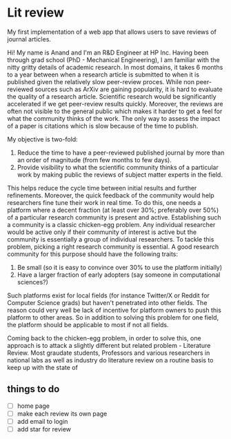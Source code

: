 # Lit review

My first implementation of a web app that allows users to save reviews of journal articles. 

Hi! My name is Anand and I'm an R&D Engineer at HP Inc. Having been through grad school (PhD - Mechanical Engineering), I am familiar with the nitty gritty details of academic research. In most domains, it takes 6 months to a year between when a research article is submitted to when it is published given the relatively slow peer-review proces. While non peer-reviewed sources such as ArXiv are gaining popularity, it is hard to evaluate the quality of a research article. Scientific research would be significantly accelerated if we get peer-review results quickly. Moreover, the reviews are often not visible to the general public which makes it harder to get a feel for what the community thinks of the work. The only way to assess the impact of a paper is citations which is slow because of the time to publish.

My objective is two-fold:
1. Reduce the time to have a peer-reviewed published journal by more than an order of magnitude (from few months to few days).
2. Provide visibility to what the scientific community thinks of a particular work by making public the reviews of subject matter experts in the field.

This helps reduce the cycle time between initial results and further refinements. Moreover, the quick feedback of the community would help researchers fine tune their work in real time. To do this, one needs a platform where a decent fraction (at least over 30%; preferably over 50%) of a particular research community is present and active. Establishing such a community is a classic chicken-egg problem. Any individual researcher would be active only if their community of interest is active but the community is essentially a group of individual researchers. To tackle this problem, picking a right research community is essential. A good research community for this purpose should have the following traits:

1. Be small (so it is easy to convince over 30% to use the platform initially)
2. Have a larger fraction of early adopters (say someone in computational sciences?)

Such platforms exist for local fields (for instance Twitter/X or Reddit for Computer Science grads) but haven't penetrated into other fields. The reason could very well be lack of incentive for platform owners to push this platform to other areas. So in addition to solving this problem for one field, the platform should be applicable to most if not all fields.

Coming back to the chicken-egg problem, in order to solve this, one approach is to attack a slightly different but related problem - Literature Review. Most graudate students, Professors and various researchers in national labs as well as industry do literature review on a routine basis to keep up with the state of 

## things to do 

 - [ ] home page
 - [ ] make each review its own page
 - [ ] add email to login
 - [ ] add star for review